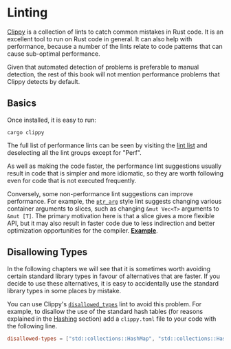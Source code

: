 # Linting

[Clippy] is a collection of lints to catch common mistakes in Rust code. It is
an excellent tool to run on Rust code in general. It can also help with
performance, because a number of the lints relate to code patterns that can
cause sub-optimal performance.

Given that automated detection of problems is preferable to manual detection,
the rest of this book will not mention performance problems that Clippy detects
by default.

## Basics

[Clippy]: https://github.com/rust-lang/rust-clippy

Once installed, it is easy to run:
```text
cargo clippy
```
The full list of performance lints can be seen by visiting the [lint list] and
deselecting all the lint groups except for "Perf". 

[lint list]: https://rust-lang.github.io/rust-clippy/master/

As well as making the code faster, the performance lint suggestions usually
result in code that is simpler and more idiomatic, so they are worth following
even for code that is not executed frequently.

Conversely, some non-performance lint suggestions can improve performance. For
example, the [`ptr_arg`] style lint suggests changing various container
arguments to slices, such as changing `&mut Vec<T>` arguments to `&mut [T]`.
The primary motivation here is that a slice gives a more flexible API, but it
may also result in faster code due to less indirection and better optimization
opportunities for the compiler.
[**Example**](https://github.com/fschutt/fastblur/pull/3/files).

[`ptr_arg`]: https://rust-lang.github.io/rust-clippy/master/index.html#ptr_arg

## Disallowing Types

In the following chapters we will see that it is sometimes worth avoiding
certain standard library types in favour of alternatives that are faster. If
you decide to use these alternatives, it is easy to accidentally use the
standard library types in some places by mistake.

You can use Clippy's [`disallowed_types`] lint to avoid this problem. For
example, to disallow the use of the standard hash tables (for reasons explained
in the [Hashing] section) add a `clippy.toml` file to your code with the
following line.
```toml
disallowed-types = ["std::collections::HashMap", "std::collections::HashSet"]
```

[Hashing]: hashing.md
[`disallowed_types`]: https://rust-lang.github.io/rust-clippy/master/index.html#disallowed_types
